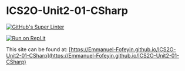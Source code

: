 # ICS2O-Unit2-01-CSharp

[![GitHub's Super Linter](https://github.com/Emmanuel-Fofeyin/ICS2O-Unit2-01-CSharp//workflows/GitHub's%20Super%20Linter/badge.svg)](https://github.com/Emmanuel-Fofeyin/ICS2O-Unit2-01-CSharp//actions)


[![Run on Repl.it](https://repl.it/badge/github/Emmanuel-Fofeyin/ICS2O-Unit2-01-CSharp/)](https://repl.it/github/Emmanuel-Fofeyin/ICS2O-Unit2-01-CSharp/)

This site can be found at: [https://Emmanuel-Fofeyin.github.io/ICS2O-Unit2-01-CSharp](https://Emmanuel-Fofeyin.github.io/ICS2O-Unit2-01-CSharp)
